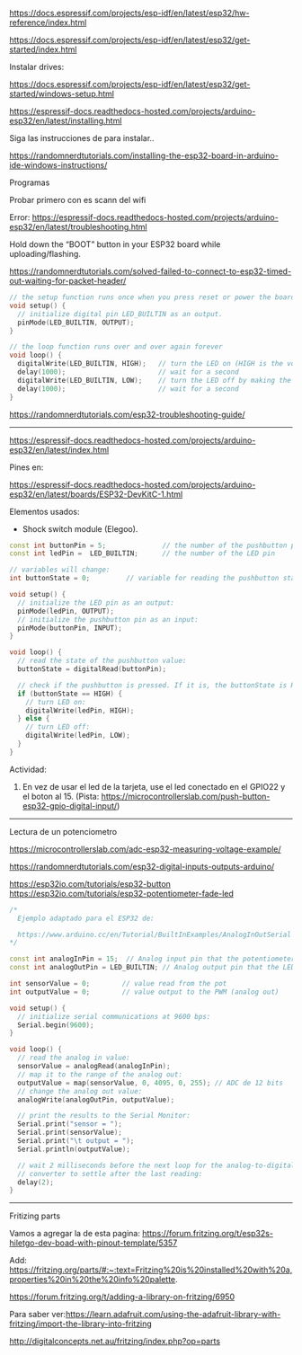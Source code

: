 


https://docs.espressif.com/projects/esp-idf/en/latest/esp32/hw-reference/index.html


https://docs.espressif.com/projects/esp-idf/en/latest/esp32/get-started/index.html


Instalar drives:

https://docs.espressif.com/projects/esp-idf/en/latest/esp32/get-started/windows-setup.html


https://espressif-docs.readthedocs-hosted.com/projects/arduino-esp32/en/latest/installing.html



Siga las instrucciones de para instalar..

https://randomnerdtutorials.com/installing-the-esp32-board-in-arduino-ide-windows-instructions/




Programas

Probar primero con es scann del wifi

Error:
https://espressif-docs.readthedocs-hosted.com/projects/arduino-esp32/en/latest/troubleshooting.html


Hold down the “BOOT” button in your ESP32 board while uploading/flashing.




https://randomnerdtutorials.com/solved-failed-to-connect-to-esp32-timed-out-waiting-for-packet-header/



```ino
// the setup function runs once when you press reset or power the board
void setup() {
  // initialize digital pin LED_BUILTIN as an output.
  pinMode(LED_BUILTIN, OUTPUT);
}

// the loop function runs over and over again forever
void loop() {
  digitalWrite(LED_BUILTIN, HIGH);   // turn the LED on (HIGH is the voltage level)
  delay(1000);                       // wait for a second
  digitalWrite(LED_BUILTIN, LOW);    // turn the LED off by making the voltage LOW
  delay(1000);                       // wait for a second
}
```

https://randomnerdtutorials.com/esp32-troubleshooting-guide/

------

https://espressif-docs.readthedocs-hosted.com/projects/arduino-esp32/en/latest/index.html


Pines en:

https://espressif-docs.readthedocs-hosted.com/projects/arduino-esp32/en/latest/boards/ESP32-DevKitC-1.html

Elementos usados:
* Shock switch module (Elegoo).

```ino
const int buttonPin = 5;              // the number of the pushbutton pin (GPIO5)
const int ledPin =  LED_BUILTIN;      // the number of the LED pin

// variables will change:
int buttonState = 0;         // variable for reading the pushbutton status

void setup() {
  // initialize the LED pin as an output:
  pinMode(ledPin, OUTPUT);
  // initialize the pushbutton pin as an input:
  pinMode(buttonPin, INPUT);
}

void loop() {
  // read the state of the pushbutton value:
  buttonState = digitalRead(buttonPin);

  // check if the pushbutton is pressed. If it is, the buttonState is HIGH:
  if (buttonState == HIGH) {
    // turn LED on:
    digitalWrite(ledPin, HIGH);
  } else {
    // turn LED off:
    digitalWrite(ledPin, LOW);
  }
}
```

Actividad:
1. En vez de usar el led de la tarjeta, use el led conectado en el GPIO22 y el boton al 15. (Pista: https://microcontrollerslab.com/push-button-esp32-gpio-digital-input/) 

---------------------------

Lectura de un potenciometro


https://microcontrollerslab.com/adc-esp32-measuring-voltage-example/

https://randomnerdtutorials.com/esp32-digital-inputs-outputs-arduino/


https://esp32io.com/tutorials/esp32-button
https://esp32io.com/tutorials/esp32-potentiometer-fade-led

```ino
/*
  Ejemplo adaptado para el ESP32 de:

  https://www.arduino.cc/en/Tutorial/BuiltInExamples/AnalogInOutSerial
*/

const int analogInPin = 15;  // Analog input pin that the potentiometer is attached to GPIO15
const int analogOutPin = LED_BUILTIN; // Analog output pin that the LED is attached to ESP32 led.

int sensorValue = 0;        // value read from the pot
int outputValue = 0;        // value output to the PWM (analog out)

void setup() {
  // initialize serial communications at 9600 bps:
  Serial.begin(9600);
}

void loop() {
  // read the analog in value:
  sensorValue = analogRead(analogInPin);
  // map it to the range of the analog out:
  outputValue = map(sensorValue, 0, 4095, 0, 255); // ADC de 12 bits
  // change the analog out value:
  analogWrite(analogOutPin, outputValue);

  // print the results to the Serial Monitor:
  Serial.print("sensor = ");
  Serial.print(sensorValue);
  Serial.print("\t output = ");
  Serial.println(outputValue);

  // wait 2 milliseconds before the next loop for the analog-to-digital
  // converter to settle after the last reading:
  delay(2);
}
```


---------------------------

Fritizing parts


Vamos a agregar la de esta pagina:
https://forum.fritzing.org/t/esp32s-hiletgo-dev-boad-with-pinout-template/5357

Add: https://fritzing.org/parts/#:~:text=Fritzing%20is%20installed%20with%20a,properties%20in%20the%20info%20palette.

https://forum.fritzing.org/t/adding-a-library-on-fritzing/6950

Para saber ver:https://learn.adafruit.com/using-the-adafruit-library-with-fritzing/import-the-library-into-fritzing



http://digitalconcepts.net.au/fritzing/index.php?op=parts

